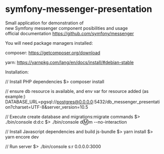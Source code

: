 # symfony-messenger-presentation

Small application for demonstration of  
new Symfony messenger component posibilities and usage  
official documentation <https://github.com/symfony/messenger>

You will need package managers installed:

composer: <https://getcomposer.org/download>

yarn: <https://yarnpkg.com/lang/en/docs/install/#debian-stable>



Installation:

// Install PHP dependencies
$> composer install

// ensure db resource is available, and env var for resource added (as example:)
DATABASE_URL=pgsql://postgres@0.0.0.0:5432/db_messenger_presentation?charset=UTF-8&server_version=10.5

// Execute create database and migrations:migrate commands
$> ./bin/console d:d:c
$> ./bin/console d:m:m --no-interaction

// Install Javascript dependencies and build js-bundle
$> yarn install
$> yarn encore dev

// Run server
$> ./bin/console s:r 0.0.0.0:3000
